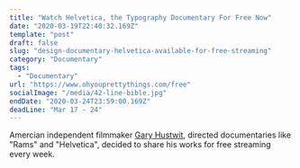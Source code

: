 ```yaml
---
title: "Watch Helvetica, the Typography Documentary For Free Now"
date: "2020-03-19T22:40:32.169Z"
template: "post"
draft: false
slug: "design-documentary-helvetica-available-for-free-streaming"
category: "Documentary"
tags:
  - "Documentary"
url: "https://www.ohyouprettythings.com/free"
socialImage: "/media/42-line-bible.jpg"
endDate: "2020-03-24T23:59:00.169Z"
deadLine: "Mar 17 - 24"
---
```


Amercian independent filmmaker [Gary Hustwit](https://www.ohyouprettythings.com/free), directed documentaries like "Rams" and "Helvetica", decided to share his works for free streaming every week.